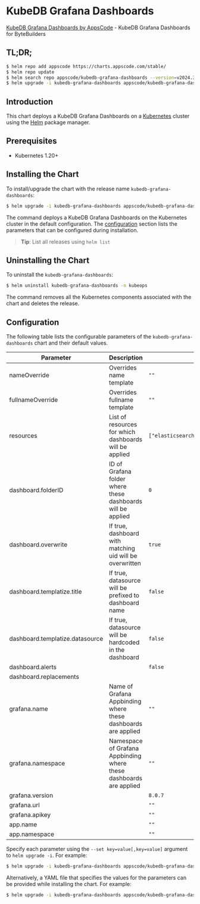 # KubeDB Grafana Dashboards

[KubeDB Grafana Dashboards by AppsCode](https://github.com/kubedb/installer) - KubeDB Grafana Dashboards for ByteBuilders

## TL;DR;

```bash
$ helm repo add appscode https://charts.appscode.com/stable/
$ helm repo update
$ helm search repo appscode/kubedb-grafana-dashboards --version=v2024.3.9-rc.0
$ helm upgrade -i kubedb-grafana-dashboards appscode/kubedb-grafana-dashboards -n kubeops --create-namespace --version=v2024.3.9-rc.0
```

## Introduction

This chart deploys a KubeDB Grafana Dashboards on a [Kubernetes](http://kubernetes.io) cluster using the [Helm](https://helm.sh) package manager.

## Prerequisites

- Kubernetes 1.20+

## Installing the Chart

To install/upgrade the chart with the release name `kubedb-grafana-dashboards`:

```bash
$ helm upgrade -i kubedb-grafana-dashboards appscode/kubedb-grafana-dashboards -n kubeops --create-namespace --version=v2024.3.9-rc.0
```

The command deploys a KubeDB Grafana Dashboards on the Kubernetes cluster in the default configuration. The [configuration](#configuration) section lists the parameters that can be configured during installation.

> **Tip**: List all releases using `helm list`

## Uninstalling the Chart

To uninstall the `kubedb-grafana-dashboards`:

```bash
$ helm uninstall kubedb-grafana-dashboards -n kubeops
```

The command removes all the Kubernetes components associated with the chart and deletes the release.

## Configuration

The following table lists the configurable parameters of the `kubedb-grafana-dashboards` chart and their default values.

|            Parameter            |                            Description                             |                                                           Default                                                            |
|---------------------------------|--------------------------------------------------------------------|------------------------------------------------------------------------------------------------------------------------------|
| nameOverride                    | Overrides name template                                            | <code>""</code>                                                                                                              |
| fullnameOverride                | Overrides fullname template                                        | <code>""</code>                                                                                                              |
| resources                       | List of resources for which dashboards will be applied             | <code>["elasticsearch","kafka","mariadb","mongodb","mysql","perconaxtradb","postgres","proxysql","redis","zookeeper"]</code> |
| dashboard.folderID              | ID of Grafana folder where these dashboards will be applied        | <code>0</code>                                                                                                               |
| dashboard.overwrite             | If true, dashboard with matching uid will be overwritten           | <code>true</code>                                                                                                            |
| dashboard.templatize.title      | If true, datasource will be prefixed to dashboard name             | <code>false</code>                                                                                                           |
| dashboard.templatize.datasource | If true, datasource will be hardcoded in the dashboard             | <code>false</code>                                                                                                           |
| dashboard.alerts                |                                                                    | <code>false</code>                                                                                                           |
| dashboard.replacements          |                                                                    | <code></code>                                                                                                                |
| grafana.name                    | Name of Grafana Appbinding where these dashboards are applied      | <code>""</code>                                                                                                              |
| grafana.namespace               | Namespace of Grafana Appbinding where these dashboards are applied | <code>""</code>                                                                                                              |
| grafana.version                 |                                                                    | <code>8.0.7</code>                                                                                                           |
| grafana.url                     |                                                                    | <code>""</code>                                                                                                              |
| grafana.apikey                  |                                                                    | <code>""</code>                                                                                                              |
| app.name                        |                                                                    | <code>""</code>                                                                                                              |
| app.namespace                   |                                                                    | <code>""</code>                                                                                                              |


Specify each parameter using the `--set key=value[,key=value]` argument to `helm upgrade -i`. For example:

```bash
$ helm upgrade -i kubedb-grafana-dashboards appscode/kubedb-grafana-dashboards -n kubeops --create-namespace --version=v2024.3.9-rc.0 --set resources=["elasticsearch","kafka","mariadb","mongodb","mysql","perconaxtradb","postgres","proxysql","redis","zookeeper"]
```

Alternatively, a YAML file that specifies the values for the parameters can be provided while
installing the chart. For example:

```bash
$ helm upgrade -i kubedb-grafana-dashboards appscode/kubedb-grafana-dashboards -n kubeops --create-namespace --version=v2024.3.9-rc.0 --values values.yaml
```
